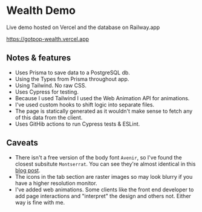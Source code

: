 # Wealth Demo

Live demo hosted on Vercel and the database on Railway.app

https://gotpop-wealth.vercel.app

## Notes & features

* Uses Prisma to save data to a PostgreSQL db.
* Using the Types from Prisma throughout app.
* Using Tailwind. No raw CSS.
* Uses Cypress for testing.
* Because I used Tailwind I used the Web Animation API for animations.
* I've used custom hooks to shift logic into separate files.
* The page is statically generated as it wouldn't make sense to fetch any of this data from the client.
* Uses GitHib actions to run Cypress tests & ESLint.

## Caveats

* There isn't a free version of the body font `Avenir`, so I've found the closest subsitute `Montserrat`. You can see they're almost identical in this [blog post](https://www.learnui.design/blog/avenir-similar-fonts.html).
* The icons in the tab section are raster images so may look blurry if you have a higher resolution monitor.
* I've added web animations. Some clients like the front end developer to add page interactions and "interpret" the design and others not. Either way is fine with me.




